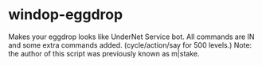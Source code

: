 # windop-eggdrop
Makes your eggdrop looks like UnderNet Service bot. All commands are IN and some extra commands added. (cycle/action/say for 500 levels.) Note: the author of this script was previously known as m|stake.
